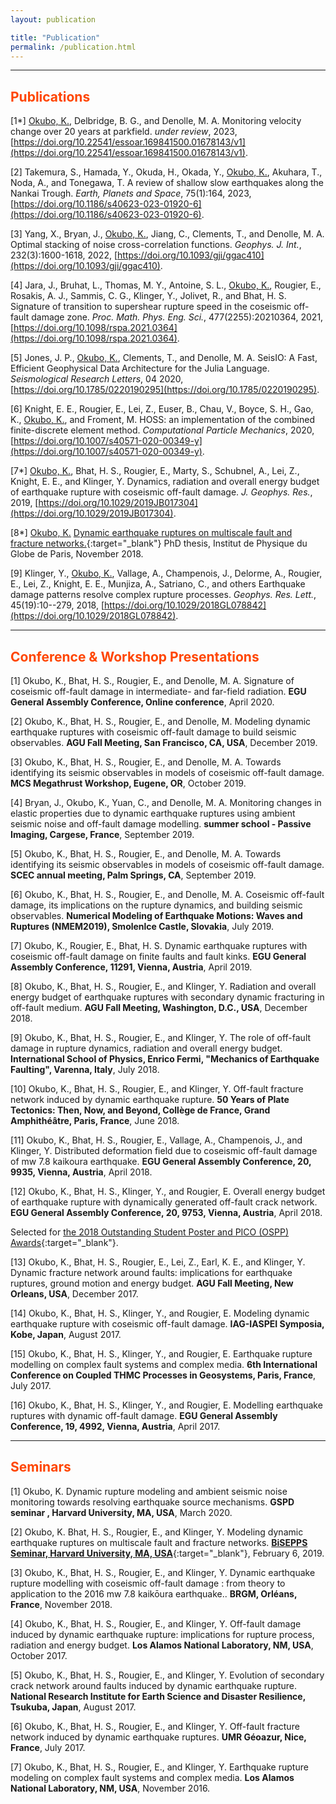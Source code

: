 ```yaml
---
layout: publication

title: "Publication"
permalink: /publication.html
---
```


<!-- ## <font color="MediumSeaGreen">Up coming Talks</font>
Will come soon... -->

---
## <font color="OrangeRed">Publications</font>

[1*] <u>Okubo, K.</u>, Delbridge, B. G., and Denolle, M. A. Monitoring velocity change over 20 years at parkfield. _under review_, 2023, [https://doi.org/10.22541/essoar.169841500.01678143/v1](https://doi.org/10.22541/essoar.169841500.01678143/v1).

[2]	Takemura, S., Hamada, Y., Okuda, H., Okada, Y., <u>Okubo, K.</u>, Akuhara, T., Noda, A., and Tonegawa, T. A review of shallow slow earthquakes along the Nankai Trough. _Earth, Planets and Space_, 75(1):164, 2023, [https://doi.org/10.1186/s40623-023-01920-6](https://doi.org/10.1186/s40623-023-01920-6).

[3]	Yang, X., Bryan, J., <u>Okubo, K.</u>, Jiang, C., Clements, T., and Denolle, M. A. Optimal stacking of noise cross-correlation functions. _Geophys. J. Int._, 232(3):1600-1618, 2022, [https://doi.org/10.1093/gji/ggac410](https://doi.org/10.1093/gji/ggac410).

[4]	Jara, J., Bruhat, L., Thomas, M. Y., Antoine, S. L., <u>Okubo, K.</u>, Rougier, E., Rosakis, A. J., Sammis, C. G., Klinger, Y., Jolivet, R., and Bhat, H. S. Signature of transition to supershear rupture speed in the coseismic off-fault damage zone. _Proc. Math. Phys. Eng. Sci._, 477(2255):20210364, 2021, [https://doi.org/10.1098/rspa.2021.0364](https://doi.org/10.1098/rspa.2021.0364).

[5]	Jones, J. P., <u>Okubo, K.</u>, Clements, T., and Denolle, M. A. SeisIO: A Fast, Efficient Geophysical Data Architecture for the Julia Language. _Seismological Research Letters_, 04 2020, [https://doi.org/10.1785/0220190295](https://doi.org/10.1785/0220190295).

[6] Knight, E. E., Rougier, E., Lei, Z., Euser, B., Chau, V., Boyce, S. H., Gao, K., <u>Okubo, K.</u>, and Froment, M. HOSS: an implementation of the combined finite-discrete element method. _Computational Particle Mechanics_, 2020, [https://doi.org/10.1007/s40571-020-00349-y](https://doi.org/10.1007/s40571-020-00349-y).

[7*]	<u>Okubo, K.</u>, Bhat, H. S., Rougier, E., Marty, S., Schubnel, A., Lei, Z., Knight, E. E., and Klinger, Y. Dynamics, radiation and overall energy budget of earthquake rupture with coseismic off-fault damage. _J. Geophys. Res._, 2019, [https://doi.org/10.1029/2019JB017304](https://doi.org/10.1029/2019JB017304).

[8*]	<u>Okubo, K.</u> [Dynamic earthquake ruptures on multiscale fault and fracture networks.](https://hal.archives-ouvertes.fr/tel-02004905){:target="_blank"} PhD thesis, Institut de Physique du Globe de Paris, November 2018.

[9]	Klinger, Y., <u>Okubo, K.</u>, Vallage, A., Champenois, J., Delorme, A., Rougier, E., Lei, Z., Knight, E. E., Munjiza, A., Satriano, C., and others Earthquake damage patterns resolve complex rupture processes. _Geophys. Res. Lett._, 45(19):10--279, 2018, [https://doi.org/10.1029/2018GL078842](https://doi.org/10.1029/2018GL078842).


---
## <font color="OrangeRed">Conference & Workshop Presentations</font>

[1]	Okubo, K., Bhat, H. S., Rougier, E., and Denolle, M. A. Signature of coseismic off-fault damage in intermediate- and far-field radiation. __EGU General Assembly Conference, Online conference__, April 2020.

[2] Okubo, K., Bhat, H. S., Rougier, E., and Denolle, M. Modeling dynamic earthquake ruptures with coseismic off-fault damage to build seismic observables. __AGU Fall Meeting, San Francisco, CA, USA__, December 2019.

[3]	Okubo, K., Bhat, H. S., Rougier, E., and Denolle, M. A. Towards identifying its seismic observables in models of coseismic off-fault damage. __MCS Megathrust Workshop, Eugene, OR__, October 2019.

[4]	Bryan, J., Okubo, K., Yuan, C., and Denolle, M. A. Monitoring changes in elastic properties due to dynamic earthquake ruptures using ambient seismic noise and off-fault damage modelling. __summer school - Passive Imaging, Cargese, France__, September 2019.

[5]	Okubo, K., Bhat, H. S., Rougier, E., and Denolle, M. A. Towards identifying its seismic observables in models of coseismic off-fault damage. __SCEC annual meeting, Palm Springs, CA__, September 2019.

[6]	Okubo, K., Bhat, H. S., Rougier, E., and Denolle, M. A. Coseismic off-fault damage, its implications on the rupture dynamics, and building seismic observables. __Numerical Modeling of Earthquake Motions: Waves and Ruptures (NMEM2019), Smolenlce Castle, Slovakia__, July 2019.

[7] Okubo, K., Rougier, E., Bhat, H. S. Dynamic earthquake ruptures with coseismic off-fault damage on finite
faults and fault kinks. __EGU General Assembly Conference, 11291, Vienna, Austria__, April 2019.

[8] Okubo, K., Bhat, H. S., Rougier, E., and Klinger, Y. Radiation and overall energy budget of earthquake ruptures with secondary dynamic fracturing in off-fault medium. __AGU Fall Meeting, Washington, D.C., USA__, December 2018.

[9] Okubo, K., Bhat, H. S., Rougier, E., and Klinger, Y. The role of off-fault damage in rupture dynamics, radiation and overall energy budget. __International School of Physics, Enrico Fermi, "Mechanics of Earthquake Faulting", Varenna, Italy__, July 2018.

[10] Okubo, K., Bhat, H. S., Rougier, E., and Klinger, Y. Off-fault fracture network induced by dynamic earthquake rupture. __50 Years of Plate Tectonics: Then, Now, and Beyond, Collège de France, Grand Amphithéâtre, Paris, France__, June 2018.

[11] Okubo, K., Bhat, H. S., Rougier, E., Vallage, A., Champenois, J., and Klinger, Y. Distributed deformation field due to coseismic off-fault damage of mw 7.8 kaikoura earthquake. __EGU General Assembly Conference, 20, 9935, Vienna, Austria__, April 2018.

[12] Okubo, K., Bhat, H. S., Klinger, Y., and Rougier, E. Overall energy budget of earthquake rupture with dynamically generated off-fault crack network. __EGU General Assembly Conference, 20, 9753, Vienna, Austria__, April 2018.

Selected for [the 2018 Outstanding Student Poster and PICO (OSPP) Awards](https://www.egu.eu/awards-medals/ospp-award/2018/kurama-okubo/){:target="_blank"}.

[13] Okubo, K., Bhat, H. S., Rougier, E., Lei, Z., Earl, K. E., and Klinger, Y. Dynamic fracture network around faults: implications for earthquake ruptures, ground motion and energy budget. __AGU Fall Meeting, New Orleans, USA__, December 2017.

[14] Okubo, K., Bhat, H. S., Klinger, Y., and Rougier, E. Modeling dynamic earthquake rupture with coseismic off-fault damage. __IAG-IASPEI Symposia, Kobe, Japan__, August 2017.

[15] Okubo, K., Bhat, H. S., Klinger, Y., and Rougier, E. Earthquake rupture modelling on complex fault systems and complex media. __6th International Conference on Coupled THMC Processes in Geosystems, Paris, France__, July 2017.

[16] Okubo, K., Bhat, H. S., Klinger, Y., and Rougier, E. Modelling earthquake ruptures with dynamic off-fault damage. __EGU General Assembly Conference, 19, 4992, Vienna, Austria__, April 2017.


---
##  <font color="OrangeRed">Seminars</font>

[1]	Okubo, K. Dynamic rupture modeling and ambient seismic noise monitoring towards resolving earthquake source mechanisms. __GSPD seminar , Harvard University, MA, USA__, March 2020.

[2]	Okubo, K.  Bhat, H. S., Rougier, E., and Klinger, Y. Modeling dynamic earthquake ruptures on multiscale fault and fracture networks. [__BiSEPPS Seminar, Harvard University, MA, USA__](https://eps.harvard.edu/event/kurama-okubo){:target="_blank"}, February 6, 2019.

[3] Okubo, K., Bhat, H. S., Rougier, E., and Klinger, Y. Dynamic earthquake rupture modelling with coseismic off-fault damage : from theory to application to the 2016 mw 7.8 kaikōura earthquake.. __BRGM, Orléans, France__, November 2018.

[4] Okubo, K., Bhat, H. S., Rougier, E., and Klinger, Y. Off-fault damage induced by dynamic earthquake rupture: implications for rupture process, radiation and energy budget. __Los Alamos National Laboratory, NM, USA__, October 2017.

[5] Okubo, K., Bhat, H. S., Rougier, E., and Klinger, Y. Evolution of secondary crack network around faults induced by dynamic earthquake rupture. __National Research Institute for Earth Science and Disaster Resilience, Tsukuba, Japan__, August 2017.

[6] Okubo, K., Bhat, H. S., Rougier, E., and Klinger, Y. Off-fault fracture network induced by dynamic earthquake ruptures. __UMR Géoazur, Nice, France__, July 2017.

[7] Okubo, K., Bhat, H. S., Rougier, E., and Klinger, Y. Earthquake rupture modeling on complex fault systems and complex media. __Los Alamos National Laboratory, NM, USA__, November 2016.

